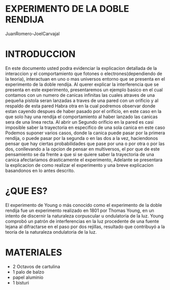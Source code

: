 # EXPERIMENTO DE LA DOBLE RENDIJA
JuanRomero-JoelCarvajal
# INTRODUCCION
En este documento usted podra evidenciar la explicacion detallada de la interaccion y el comportamiento que fotones o electrones(dependiendo de la teoria), interactuan en uno o mas universos entorno que se presenta en el experimento de la doble rendija. Al querer explicar la interferencia que se presenta en este experimento, presentaremos un ejemplo basico en el cual contamos con un numero de canicas infinitas las cuales atraves de una pequeña pistola seran lanzadas a traves de una pared con un orificio y al respaldo de esta pared Habra otra en la cual podremos observar donde estan cayendo despues de haber pasado por el orificio, en este caso en la que solo hay una rendija el comportamiento al haber lanzado las canicas sera de una linea recta. Al abrir un Segundo orificio en la pared es casi imposible saber la trayectoria en especifico de una sola canica en este caso Podemos suponer varios casos, donde la canica puede pasar por la primera rendija, o puede pasar por la segunda o en las dos a la vez, haciendonos pensar que hay ciertas probabilidades que pase por una o por otra o por las dos, conllevando a la opcion de pensar en multiversos, el por que de este pensamiento se da frente a que si se quiere saber la trayectoria de una canica afectariamos drasticamente el experimento, Adelante se presentara la explicacion de como realizar el experimento y una breve explicacion basandonos en lo antes descrito.
# ¿QUE ES?
El experimento de Young o más conocido como el experimento de la doble rendija fue un experimento realizado en 1801 por Thomas Young, en un intento de discernir la naturaleza corpuscular u ondulatoria de la luz. Young comprobó un patrón de interferencias en la luz procedente de una fuente lejana al difractarse en el paso por dos rejillas, resultado que contribuyó a la teoría de la naturaleza ondulatoria de la luz.

# MATERIALES
- 2 Octavos de cartulina
- 1 palo de balzo
- papel aluminio
- 1 bisturi
